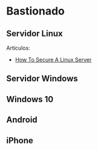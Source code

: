 # Bastionado

## Servidor Linux

Artículos:

- [How To Secure A Linux Server](https://github.com/imthenachoman/How-To-Secure-A-Linux-Server)

## Servidor Windows

## Windows 10

## Android

## iPhone




